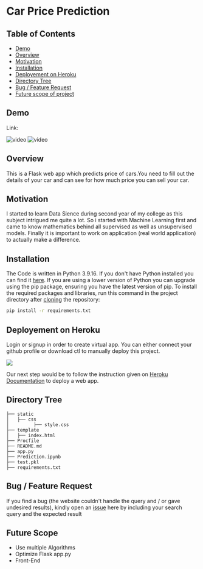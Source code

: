 
# Car Price Prediction



## Table of Contents

 - [Demo](#demo)
 - [Overview](#overview)
 - [Motivation](#motivation)
 - [Installation](#installation)
 - [Deployement on Heroku](#deployement-on-heroku)
 - [Directory Tree](#directory-tree)
 - [Bug / Feature Request](#bug--feature-request)
 - [Future scope of project](#future-scope)





## Demo
Link:


![video](https://i.imgur.com/zBCa20P.gif)
![video](https://i.imgur.com/zBCa20P)

## Overview

This is a Flask web app which predicts price of cars.You need to fill out the details of your car and can see for how much price you can sell your car.
## Motivation

I started to learn Data Sience during second year of my college as this subject intrigued me quite a lot. So i started with Machine Learning first and came to know mathematics behind all supervised as well as unsupervised models. Finally it is important to work on application (real world application) to actually make a difference.
## Installation

The Code is written in Python 3.9.16. If you don't have Python installed you can find it [here](https://www.python.org/downloads/). If you are using a lower version of Python you can upgrade using the pip package, ensuring you have the latest version of pip. To install the required packages and libraries, run this command in the project directory after [cloning](https://www.howtogeek.com/451360/how-to-clone-a-github-repository/) the repository:

```bash
pip install -r requirements.txt
```
## Deployement on Heroku

Login or signup in order to create virtual app. You can either connect your github profile or download ctl to manually deploy this project.

[![](https://i.imgur.com/dKmlpqX.png)](https://heroku.com)

Our next step would be to follow the instruction given on [Heroku Documentation](https://devcenter.heroku.com/articles/getting-started-with-python) to deploy a web app.
## Directory Tree

```
├── static 
│   ├── css
│         ├── style.css
├── template
│   ├── index.html
├── Procfile
├── README.md
├── app.py
├── Prediction.ipynb
├── test.pkl
├── requirements.txt

```
## Bug / Feature Request

If you find a bug (the website couldn't handle the query and / or gave undesired results), kindly open an [issue](https://github.com/Sajid030/car_price_prediction/issues) here by including your search query and the expected result

## Future Scope

- Use multiple Algorithms
- Optimize Flask app.py
- Front-End 
